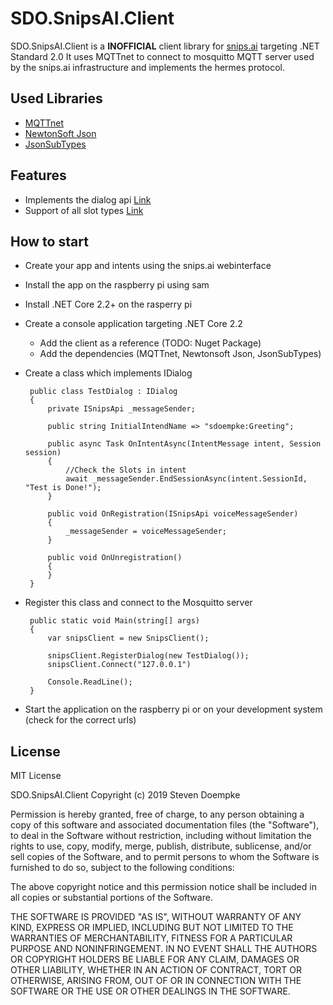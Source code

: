 # SDO.SnipsAI.Client

SDO.SnipsAI.Client is a **INOFFICIAL** client library for [snips.ai](http://snips.ai) targeting .NET Standard 2.0
It uses MQTTnet to connect to mosquitto MQTT server used by the snips.ai infrastructure and implements the hermes protocol.

## Used Libraries

 * [MQTTnet](https://github.com/chkr1011/MQTTnet)
 * [NewtonSoft Json](https://www.newtonsoft.com/json)
 * [JsonSubTypes](https://github.com/manuc66/JsonSubTypes)

## Features

 * Implements the dialog api [Link](https://docs.snips.ai/reference/dialogue)
 * Support of all slot types [Link](https://docs.snips.ai/articles/platform/dialog/slot-types)

## How to start

 * Create your app and intents using the snips.ai webinterface
 * Install the app on the raspberry pi using sam
 * Install .NET Core 2.2+ on the rasperry pi
 * Create a console application targeting .NET Core 2.2
   * Add the client as a reference (TODO: Nuget Package)
   * Add the dependencies (MQTTnet, Newtonsoft Json, JsonSubTypes) 
 * Create a class which implements IDialog

        public class TestDialog : IDialog
        {
            private ISnipsApi _messageSender;

            public string InitialIntendName => "sdoempke:Greeting";

            public async Task OnIntentAsync(IntentMessage intent, Session session)
            {
                //Check the Slots in intent
                await _messageSender.EndSessionAsync(intent.SessionId, "Test is Done!");
            }

            public void OnRegistration(ISnipsApi voiceMessageSender)
            {
                _messageSender = voiceMessageSender;
            }

            public void OnUnregistration()
            {
            }
        }

 * Register this class and connect to the Mosquitto server

        public static void Main(string[] args) 
        {
            var snipsClient = new SnipsClient();

            snipsClient.RegisterDialog(new TestDialog());
            snipsClient.Connect("127.0.0.1")

            Console.ReadLine();
        }

 * Start the application on the raspberry pi or on your development system (check for the correct urls) 

## License

MIT License

SDO.SnipsAI.Client Copyright (c) 2019 Steven Doempke

Permission is hereby granted, free of charge, to any person obtaining a copy
of this software and associated documentation files (the "Software"), to deal
in the Software without restriction, including without limitation the rights
to use, copy, modify, merge, publish, distribute, sublicense, and/or sell
copies of the Software, and to permit persons to whom the Software is
furnished to do so, subject to the following conditions:

The above copyright notice and this permission notice shall be included in all
copies or substantial portions of the Software.

THE SOFTWARE IS PROVIDED "AS IS", WITHOUT WARRANTY OF ANY KIND, EXPRESS OR
IMPLIED, INCLUDING BUT NOT LIMITED TO THE WARRANTIES OF MERCHANTABILITY,
FITNESS FOR A PARTICULAR PURPOSE AND NONINFRINGEMENT. IN NO EVENT SHALL THE
AUTHORS OR COPYRIGHT HOLDERS BE LIABLE FOR ANY CLAIM, DAMAGES OR OTHER
LIABILITY, WHETHER IN AN ACTION OF CONTRACT, TORT OR OTHERWISE, ARISING FROM,
OUT OF OR IN CONNECTION WITH THE SOFTWARE OR THE USE OR OTHER DEALINGS IN THE
SOFTWARE.